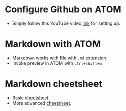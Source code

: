 
# Configure Github on ATOM

  - Simply follow this YouTube video [link](https://www.youtube.com/watch?v=7au7l1qa2so) for setting up.

# Markdown with ATOM
  - Markdown works with file with `.md` extension
  - Invoke preview in ATOM with `ctrl+shift+m`


# Markdown  **cheetsheet**
  - Basic [cheetsheet](https://guides.github.com/features/mastering-markdown/).
  - More advanced [cheetsheet](https://github.com/adam-p/markdown-here/wiki/Markdown-Cheatsheet#lists).
